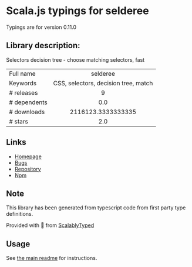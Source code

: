 
# Scala.js typings for selderee

Typings are for version 0.11.0

## Library description:
Selectors decision tree - choose matching selectors, fast

|                    |                 |
| ------------------ | :-------------: |
| Full name          | selderee |
| Keywords           | CSS, selectors, decision tree, match |
| # releases         | 9 |
| # dependents       | 0.0 |
| # downloads        | 2116123.3333333335 |
| # stars            | 2.0 |

## Links
- [Homepage](https://github.com/mxxii/selderee)
- [Bugs](https://github.com/mxxii/selderee/issues)
- [Repository](https://github.com/mxxii/selderee)
- [Npm](https://www.npmjs.com/package/selderee)
    


## Note
This library has been generated from typescript code from first party type definitions.

Provided with :purple_heart: from [ScalablyTyped](https://github.com/oyvindberg/ScalablyTyped)

## Usage
See [the main readme](../../readme.md) for instructions.


